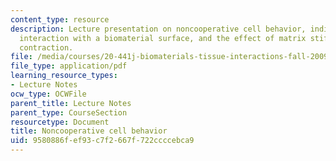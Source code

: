 ```yaml
---
content_type: resource
description: Lecture presentation on noncooperative cell behavior, individual cell
  interaction with a biomaterial surface, and the effect of matrix stiffness on cell
  contraction.
file: /media/courses/20-441j-biomaterials-tissue-interactions-fall-2009/9580886fef93c7f2667f722ccccebca9_MIT20_441JF09_lec13_iy.pdf
file_type: application/pdf
learning_resource_types:
- Lecture Notes
ocw_type: OCWFile
parent_title: Lecture Notes
parent_type: CourseSection
resourcetype: Document
title: Noncooperative cell behavior
uid: 9580886f-ef93-c7f2-667f-722ccccebca9
---
```

